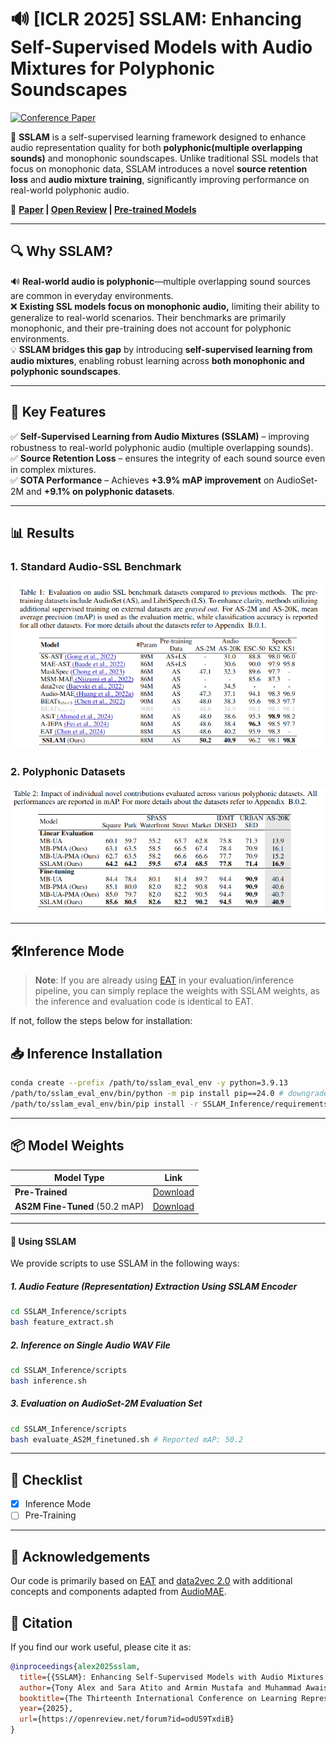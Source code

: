 # 🔊 [ICLR 2025] SSLAM: Enhancing Self-Supervised Models with Audio Mixtures for Polyphonic Soundscapes

[![Conference Paper](https://img.shields.io/badge/ICLR-2025-blue)](https://openreview.net/forum?id=odU59TxdiB)

🚀 **SSLAM** is a self-supervised learning framework designed to enhance audio representation quality for both **polyphonic(multiple overlapping sounds)** and monophonic soundscapes. Unlike traditional SSL models that focus on monophonic data, SSLAM introduces a novel **source retention loss** and **audio mixture training**, significantly improving performance on real-world polyphonic audio.

🔗 **[Paper](https://openreview.net/pdf?id=odU59TxdiB) | [Open Review](https://openreview.net/forum?id=odU59TxdiB) | [Pre-trained Models](https://drive.google.com/drive/folders/1G0icv-hdqDEqnfP4EFszMXhFnWWM09gT?usp=sharing)**

---

## 🔍 Why SSLAM?
🔊 **Real-world audio is polyphonic**—multiple overlapping sound sources are common in everyday environments.  
❌ **Existing SSL models focus on monophonic audio,** limiting their ability to generalize to real-world scenarios. Their benchmarks are primarily monophonic, and their pre-training does not account for polyphonic environments.   
💡 **SSLAM bridges this gap** by introducing **self-supervised learning from audio mixtures**, enabling robust learning across **both monophonic and polyphonic soundscapes**.

---

## 🎼 Key Features
✅ **Self-Supervised Learning from Audio Mixtures (SSLAM)** – improving robustness to real-world polyphonic audio  (multiple overlapping sounds).  
✅ **Source Retention Loss** – ensures the integrity of each sound source even in complex mixtures.  
✅ **SOTA Performance** – Achieves **+3.9% mAP improvement** on AudioSet-2M and **+9.1% on polyphonic datasets**.  

---
## 📊 Results

### 1. Standard Audio-SSL Benchmark
![Standard Audio-SSL Benchmark](assets/as2m_results.png)

### 2. Polyphonic Datasets
![Polyphonic Datasets](assets/poly_results.png)

---
## **🛠️Inference Mode**
> **Note**: If you are already using [EAT](https://github.com/cwx-worst-one/EAT/tree/main) in your evaluation/inference pipeline, you can simply replace the weights with SSLAM weights, as the inference and evaluation code is identical to EAT.

If not, follow the steps below for installation:
## 📥 Inference Installation

```bash
conda create --prefix /path/to/sslam_eval_env -y python=3.9.13
/path/to/sslam_eval_env/bin/python -m pip install pip==24.0 # downgrade pip
/path/to/sslam_eval_env/bin/pip install -r SSLAM_Inference/requirements_sslam_eval.txt
```
---

## 📦 Model Weights

| Model Type               | Link                                                                                       |
|--------------------------|--------------------------------------------------------------------------------------------|
| **Pre-Trained**          | [Download](https://drive.google.com/drive/folders/1aA65-qQCHSCrkiDeLGUtn1PiEjJi5HS8?usp=sharing) |
| **AS2M Fine-Tuned** (50.2 mAP) | [Download](https://drive.google.com/drive/folders/1Yy38IyksON5RJFNM7gzeQoAOSPnEIKp2?usp=sharing) |
---

#### 🚀 **Using SSLAM**

We provide scripts to use SSLAM in the following ways:

##### 1. **Audio Feature (Representation) Extraction Using SSLAM Encoder**

```bash
cd SSLAM_Inference/scripts
bash feature_extract.sh
```

##### 2. **Inference on Single Audio WAV File**

```bash
cd SSLAM_Inference/scripts
bash inference.sh
```

##### 3. **Evaluation on AudioSet-2M Evaluation Set**

```bash
cd SSLAM_Inference/scripts
bash evaluate_AS2M_finetuned.sh # Reported mAP: 50.2
```

---


## 📌 Checklist 
- [x] Inference Mode
- [ ] Pre-Training

---

## 🙏 Acknowledgements

Our code is primarily based on [EAT](https://github.com/cwx-worst-one/EAT/tree/main) and [data2vec 2.0](https://github.com/facebookresearch/fairseq/tree/main/examples/data2vec)  with additional concepts and components adapted from  [AudioMAE](https://github.com/facebookresearch/AudioMAE).


## 📜 Citation

If you find our work useful, please cite it as:  

```bibtex
@inproceedings{alex2025sslam,
  title={{SSLAM}: Enhancing Self-Supervised Models with Audio Mixtures for Polyphonic Soundscapes},
  author={Tony Alex and Sara Atito and Armin Mustafa and Muhammad Awais and Philip J B Jackson},
  booktitle={The Thirteenth International Conference on Learning Representations},
  year={2025},
  url={https://openreview.net/forum?id=odU59TxdiB}
}